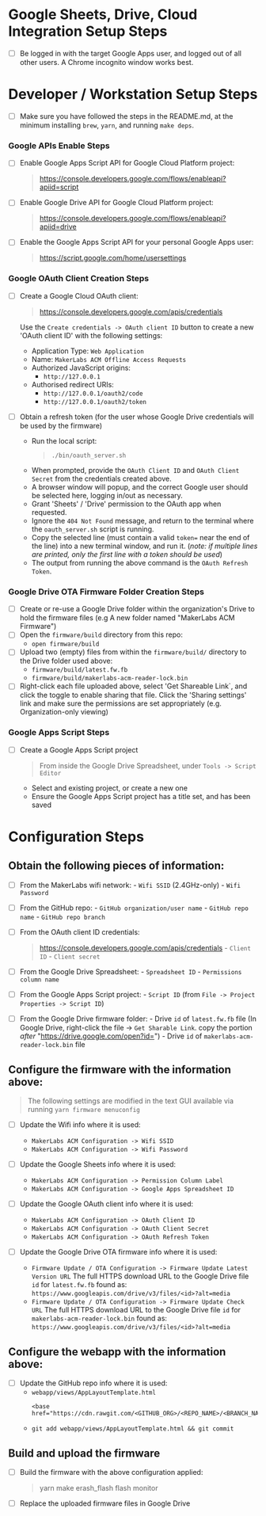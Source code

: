 # Google Sheets, Drive, Cloud Integration Setup Steps
- [ ] Be logged in with the target Google Apps user, and logged out of all other users.
      A Chrome incognito window works best.

# Developer / Workstation Setup Steps
- [ ] Make sure you have followed the steps in the README.md, at the minimum installing `brew`, `yarn`, and running `make deps`.

### Google APIs Enable Steps
- [ ] Enable Google Apps Script API for Google Cloud Platform project:
    > https://console.developers.google.com/flows/enableapi?apiid=script

- [ ] Enable Google Drive API for Google Cloud Platform project:
    > https://console.developers.google.com/flows/enableapi?apiid=drive

- [ ] Enable the Google Apps Script API for your personal Google Apps user:
    > https://script.google.com/home/usersettings

### Google OAuth Client Creation Steps
- [ ] Create a Google Cloud OAuth client:
    > https://console.developers.google.com/apis/credentials

  Use the `Create credentials -> OAuth client ID` button to create a new 'OAuth client ID' with the following settings:
    - Application Type: `Web Application`
    - Name: `MakerLabs ACM Offline Access Requests`
    - Authorized JavaScript origins:
        -  `http://127.0.0.1`
    - Authorised redirect URIs:
        - `http://127.0.0.1/oauth2/code`
        - `http://127.0.0.1/oauth2/token`

- [ ] Obtain a refresh token (for the user whose Google Drive credentials will be used by the firmware)
  - Run the local script:
    > `./bin/oauth_server.sh`
  - When prompted, provide the `OAuth Client ID` and `OAuth Client Secret` from the credentials created above.
  - A browser window will popup, and the correct Google user should be selected here, logging in/out as necessary.
  - Grant 'Sheets' / 'Drive' permission to the OAuth app when requested.
  - Ignore the `404 Not Found` message, and return to the terminal where the `oauth_server.sh` script is running.
  - Copy the selected line (must contain a valid `token=` near the end of the line) into a new terminal window, and run it.
    (_note: if multiple lines are printed, only the first line with a token should be used_)
  - The output from running the above command is the `OAuth Refresh Token`.

### Google Drive OTA Firmware Folder Creation Steps
- [ ] Create or re-use a Google Drive folder within the organization's Drive to hold the firmware files
    (e.g A new folder named "MakerLabs ACM Firmware")
- [ ] Open the `firmware/build` directory from this repo:
    - `open firmware/build`
- [ ] Upload two (empty) files from within the `firmware/build/` directory to the Drive folder used above:
    - `firmware/build/latest.fw.fb`
    - `firmware/build/makerlabs-acm-reader-lock.bin`
- [ ] Right-click each file uploaded above, select 'Get Shareable Link`, and click the toggle to enable sharing that file.
      Click the 'Sharing settings' link and make sure the permissions are set appropriately (e.g. Organization-only viewing)

### Google Apps Script Steps
- [ ] Create a Google Apps Script project
    > From inside the Google Drive Spreadsheet, under `Tools -> Script Editor`
    - Select and existing project, or create a new one
    - Ensure the Google Apps Script project has a title set, and has been saved

# Configuration Steps
## Obtain the following pieces of information:
- [ ] From the MakerLabs wifi network:
      - `Wifi SSID` (2.4GHz-only)
      - `Wifi Password`

- [ ] From the GitHub repo:
      - `GitHub organization/user name`
      - `GitHub repo name`
      - `GitHub repo branch`

- [ ] From the OAuth client ID credentials:
    > https://console.developers.google.com/apis/credentials
      - `Client ID`
      - `Client secret`

- [ ] From the Google Drive Spreadsheet:
      - `Spreadsheet ID`
      - `Permissions column name`

- [ ] From the Google Apps Script project:
      - `Script ID` (from `File -> Project Properties -> Script ID`)

- [ ] From the Google Drive firmware folder:
      - Drive `id` of `latest.fw.fb` file (In Google Drive, right-click the file -> `Get Sharable Link`. copy the portion *after* "https://drive.google.com/open?id=")
      - Drive `id` of `makerlabs-acm-reader-lock.bin` file

## Configure the firmware with the information above:
> The following settings are modified in the text GUI available via running
> `yarn firmware menuconfig`
- [ ] Update the Wifi info where it is used:
    - `MakerLabs ACM Configuration -> Wifi SSID`
    - `MakerLabs ACM Configuration -> Wifi Password`

- [ ] Update the Google Sheets info where it is used:
    - `MakerLabs ACM Configuration -> Permission Column Label`
    - `MakerLabs ACM Configuration -> Google Apps Spreadsheet ID`

- [ ] Update the Google OAuth client info where it is used:
    - `MakerLabs ACM Configuration -> OAuth Client ID`
    - `MakerLabs ACM Configuration -> OAuth Client Secret`
    - `MakerLabs ACM Configuration -> OAuth Refresh Token`

- [ ] Update the Google Drive OTA firmware info where it is used:
    - `Firmware Update / OTA Configuration -> Firmware Update Latest Version URL`
      The full HTTPS download URL to the Google Drive file `id` for `latest.fw.fb`
      found as: `https://www.googleapis.com/drive/v3/files/<id>?alt=media`
    - `Firmware Update / OTA Configuration -> Firmware Update Check URL`
      The full HTTPS download URL to the Google Drive file `id` for `makerlabs-acm-reader-lock.bin`
      found as: `https://www.googleapis.com/drive/v3/files/<id>?alt=media`

## Configure the webapp with the information above:
- [ ] Update the GitHub repo info where it is used:
    - `webapp/views/AppLayoutTemplate.html`
      ```
      <base href="https://cdn.rawgit.com/<GITHUB_ORG>/<REPO_NAME>/<BRANCH_NAME>/webcomponents/bower_components/">
      ```
    - `git add webapp/views/AppLayoutTemplate.html && git commit`

## Build and upload the firmware
- [ ] Build the firmware with the above configuration applied:
    > yarn make erash_flash flash monitor
- [ ] Replace the uploaded firmware files in Google Drive
